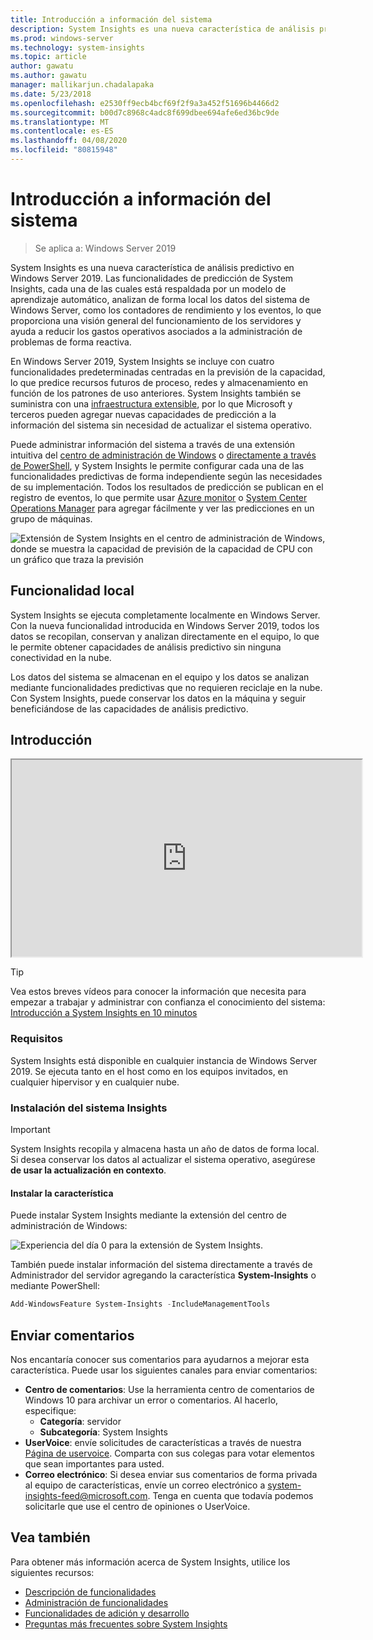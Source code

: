 ```yaml
---
title: Introducción a información del sistema
description: System Insights es una nueva característica de análisis predictivo en Windows Server 2019. Las funcionalidades de predicción de System Insights, cada una de las cuales está respaldada por un modelo de aprendizaje automático, analizan de forma local los datos del sistema de Windows Server, como los contadores de rendimiento y los eventos, lo que proporciona una visión general del funcionamiento de los servidores y ayuda a reducir los gastos operativos asociados a la administración de problemas de forma reactiva.
ms.prod: windows-server
ms.technology: system-insights
ms.topic: article
author: gawatu
ms.author: gawatu
manager: mallikarjun.chadalapaka
ms.date: 5/23/2018
ms.openlocfilehash: e2530ff9ecb4bcf69f2f9a3a452f51696b4466d2
ms.sourcegitcommit: b00d7c8968c4adc8f699dbee694afe6ed36bc9de
ms.translationtype: MT
ms.contentlocale: es-ES
ms.lasthandoff: 04/08/2020
ms.locfileid: "80815948"
---
```

# <a name="system-insights-overview"></a>Introducción a información del sistema

>Se aplica a: Windows Server 2019

System Insights es una nueva característica de análisis predictivo en Windows Server 2019. Las funcionalidades de predicción de System Insights, cada una de las cuales está respaldada por un modelo de aprendizaje automático, analizan de forma local los datos del sistema de Windows Server, como los contadores de rendimiento y los eventos, lo que proporciona una visión general del funcionamiento de los servidores y ayuda a reducir los gastos operativos asociados a la administración de problemas de forma reactiva. 

En Windows Server 2019, System Insights se incluye con cuatro funcionalidades predeterminadas centradas en la previsión de la capacidad, lo que predice recursos futuros de proceso, redes y almacenamiento en función de los patrones de uso anteriores. System Insights también se suministra con una [infraestructura extensible](adding-and-developing-capabilities.md), por lo que Microsoft y terceros pueden agregar nuevas capacidades de predicción a la información del sistema sin necesidad de actualizar el sistema operativo. 

Puede administrar información del sistema a través de una extensión intuitiva del [centro de administración de Windows](https://docs.microsoft.com/windows-server/manage/windows-admin-center/overview) o [directamente a través de PowerShell](https://aka.ms/SystemInsightsPowerShell), y System Insights le permite configurar cada una de las funcionalidades predictivas de forma independiente según las necesidades de su implementación. Todos los resultados de predicción se publican en el registro de eventos, lo que permite usar [Azure monitor](https://azure.microsoft.com/services/monitor/) o [System Center Operations Manager](https://docs.microsoft.com/system-center/scom/welcome?view=sc-om-1807) para agregar fácilmente y ver las predicciones en un grupo de máquinas.

![Extensión de System Insights en el centro de administración de Windows, donde se muestra la capacidad de previsión de la capacidad de CPU con un gráfico que traza la previsión](media/cpu-forecast-2.png)

## <a name="local-functionality"></a>Funcionalidad local
System Insights se ejecuta completamente localmente en Windows Server. Con la nueva funcionalidad introducida en Windows Server 2019, todos los datos se recopilan, conservan y analizan directamente en el equipo, lo que le permite obtener capacidades de análisis predictivo sin ninguna conectividad en la nube.

Los datos del sistema se almacenan en el equipo y los datos se analizan mediante funcionalidades predictivas que no requieren reciclaje en la nube. Con System Insights, puede conservar los datos en la máquina y seguir beneficiándose de las capacidades de análisis predictivo. 

## <a name="get-started"></a>Introducción

<iframe src=https://www.youtube-nocookie.com/embed/AJxQkx5WSaA width=560 height=315 allowfullscreen></iframe>

>[!TIP]
>Vea estos breves vídeos para conocer la información que necesita para empezar a trabajar y administrar con confianza el conocimiento del sistema: [Introducción a System Insights en 10 minutos](https://blogs.technet.microsoft.com/filecab/2018/07/24/getting-started-with-system-insights-in-10-minutes/)

### <a name="requirements"></a>Requisitos
System Insights está disponible en cualquier instancia de Windows Server 2019. Se ejecuta tanto en el host como en los equipos invitados, en cualquier hipervisor y en cualquier nube.

### <a name="install-system-insights"></a>Instalación del sistema Insights
>[!IMPORTANT]
>System Insights recopila y almacena hasta un año de datos de forma local. Si desea conservar los datos al actualizar el sistema operativo, asegúrese **de usar la actualización en contexto**.

#### <a name="install-the-feature"></a>Instalar la característica
Puede instalar System Insights mediante la extensión del centro de administración de Windows:

![Experiencia del día 0 para la extensión de System Insights.](media/day-0-2.png)

También puede instalar información del sistema directamente a través de Administrador del servidor agregando la característica **System-Insights** o mediante PowerShell:

```PowerShell
Add-WindowsFeature System-Insights -IncludeManagementTools
```

## <a name="provide-feedback"></a>Enviar comentarios
Nos encantaría conocer sus comentarios para ayudarnos a mejorar esta característica. Puede usar los siguientes canales para enviar comentarios:
- **Centro de comentarios**: Use la herramienta centro de comentarios de Windows 10 para archivar un error o comentarios. Al hacerlo, especifique:
    - **Categoría**: servidor 
    - **Subcategoría**: System Insights
- **UserVoice**: envíe solicitudes de características a través de nuestra [Página de uservoice](https://windowsserver.uservoice.com/forums/295071-management-tools). Comparta con sus colegas para votar elementos que sean importantes para usted.
- **Correo electrónico**: Si desea enviar sus comentarios de forma privada al equipo de características, envíe un correo electrónico a system-insights-feed@microsoft.com. Tenga en cuenta que todavía podemos solicitarle que use el centro de opiniones o UserVoice.

## <a name="see-also"></a>Vea también
Para obtener más información acerca de System Insights, utilice los siguientes recursos:

- [Descripción de funcionalidades](understanding-capabilities.md)
- [Administración de funcionalidades](managing-capabilities.md)
- [Funcionalidades de adición y desarrollo](adding-and-developing-capabilities.md)
- [Preguntas más frecuentes sobre System Insights](faq.md)